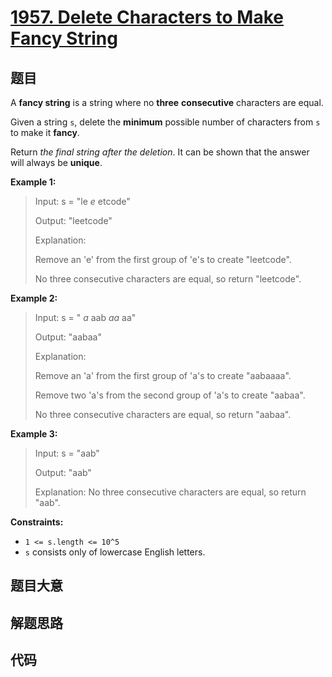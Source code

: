 # [1957. Delete Characters to Make Fancy String](https://leetcode.com/problems/delete-characters-to-make-fancy-string/)

## 题目

A **fancy string** is a string where no **three** **consecutive** characters
are equal.

Given a string `s`, delete the **minimum** possible number of characters from
`s` to make it **fancy**.

Return _the final string after the deletion_. It can be shown that the answer
will always be **unique**.

**Example 1:**

> Input: s = "le _e_ etcode"
>
> Output: "leetcode"
>
> Explanation:
>
> Remove an 'e' from the first group of 'e's to create "leetcode".
>
> No three consecutive characters are equal, so return "leetcode".

**Example 2:**

> Input: s = " _a_ aab _aa_ aa"
>
> Output: "aabaa"
>
> Explanation:
>
> Remove an 'a' from the first group of 'a's to create "aabaaaa".
>
> Remove two 'a's from the second group of 'a's to create "aabaa".
>
> No three consecutive characters are equal, so return "aabaa".

**Example 3:**

> Input: s = "aab"
>
> Output: "aab"
>
> Explanation: No three consecutive characters are equal, so return "aab".

**Constraints:**

- `1 <= s.length <= 10^5`
- `s` consists only of lowercase English letters.

## 题目大意

## 解题思路

## 代码

```javascript

```
